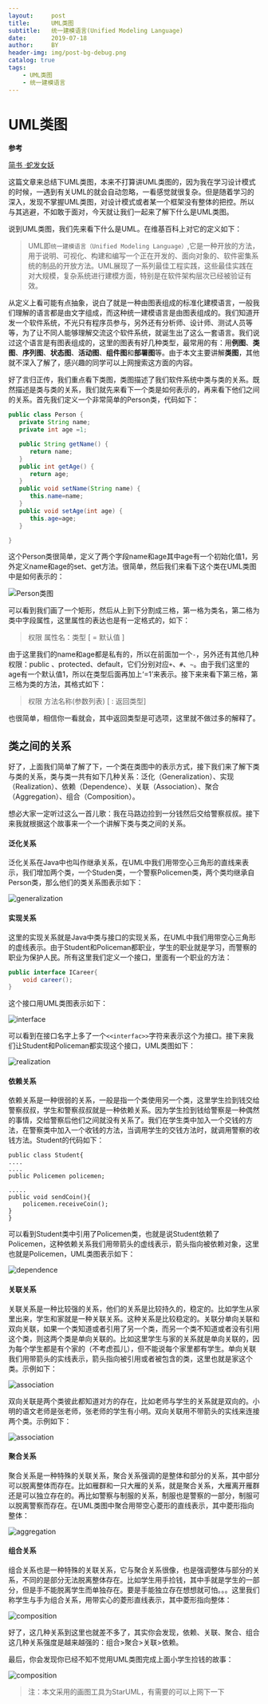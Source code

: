 ```yaml
---
layout:     post
title:      UML类图
subtitle:   统一建模语言(Unified Modeling Language)
date:       2019-07-18
author:     BY
header-img: img/post-bg-debug.png
catalog: true
tags:
    - UML类图
    - 统一建模语言
---
```


# UML类图

**参考**

[简书 ·蛇发女妖](https://www.jianshu.com/p/2828874af134)

这篇文章来总结下UML类图，本来不打算讲UML类图的，因为我在学习设计模式的时候，一遇到有关UML的就会自动忽略，一看感觉就很复杂。但是随着学习的深入，发现不掌握UML类图，对设计模式或者某一个框架没有整体的把控。所以与其逃避，不如敢于面对，今天就让我们一起来了解下什么是UML类图。

说到UML类图，我们先来看下什么是UML。在维基百科上对它的定义如下：

>UML即`统一建模语言（Unified Modeling Language）`,它是一种开放的方法，用于说明、可视化、构建和编写一个正在开发的、面向对象的、软件密集系统的制品的开放方法。UML展现了一系列最佳工程实践，这些最佳实践在对大规模，复杂系统进行建模方面，特别是在软件架构层次已经被验证有效。

从定义上看可能有点抽象，说白了就是一种由图表组成的标准化建模语言，一般我们理解的语言都是由文字组成，而这种统一建模语言是由图表组成的。我们知道开发一个软件系统，不光只有程序员参与，另外还有分析师、设计师、测试人员等等，为了让不同人能够理解交流这个软件系统，就诞生出了这么一套语言。我们说过这个语言是有图表组成的，这里的图表有好几种类型，最常用的有：用**例图**、**类图**、**序列图**、**状态图**、**活动图**、**组件图**和**部署图**等。由于本文主要讲解**类图**，其他就不深入了解了，感兴趣的同学可以上网搜索这方面的内容。

好了言归正传，我们重点看下类图，类图描述了我们软件系统中类与类的关系。既然描述是类与类的关系，我们就先来看下一个类是如何表示的，再来看下他们之间的关系。首先我们定义一个非常简单的Person类，代码如下：

```java
public class Person {
   private String name;
   private int age =1;

   public String getName() {
      return name;
   }
   public int getAge() {
      return age;
   }
   public void setName(String name) {
      this.name=name;
   }
   public void setAge(int age) {
      this.age=age;
   }

}
```

这个Person类很简单，定义了两个字段name和age其中age有一个初始化值1，另外定义name和age的set、get方法。很简单，然后我们来看下这个类在UML类图中是如何表示的：

![Person类图](http://lemonhh.com/img/2019-07-18/1.png)

可以看到我们画了一个矩形，然后从上到下分割成三格，第一格为类名，第二格为类中字段属性，这里属性的表达也是有一定格式的，如下：

> 权限  属性名：类型 [ = 默认值 ]

由于这里我们的name和age都是私有的，所以在前面加一个`-`，另外还有其他几种权限：public 、protected、default，它们分别对应`+`、`#`、`~`。由于我们这里的age有一个默认值1，所以在类型后面再加上‘=1’来表示。接下来来看下第三格，第三格为类的方法，其格式如下：


> 权限  方法名称(参数列表) [ : 返回类型]

也很简单，相信你一看就会，其中返回类型是可选项，这里就不做过多的解释了。

## 类之间的关系

好了，上面我们简单了解了下，一个类在类图中的表示方式，接下我们来了解下类与类的关系，类与类一共有如下几种关系：泛化（Generalization）、实现（Realization）、依赖（Dependence）、关联（Association）、聚合（Aggregation）、组合（Composition）。

想必大家一定听过这么一首儿歌：我在马路边捡到一分钱然后交给警察叔叔。接下来我就根据这个故事来一个一个讲解下类与类之间的关系。

#### 泛化关系

泛化关系在Java中也叫作继承关系，在UML中我们用带空心三角形的直线来表示，我们增加两个类，一个Studen类，一个警察Policemen类，两个类均继承自Person类，那么他们的类关系图表示如下：

![generalization](http://lemonhh.com/img/2019-07-18/2.png)

#### 实现关系

这里的实现关系就是Java中类与接口的实现关系，在UML中我们用带空心三角形的虚线表示。由于Student和Policeman都职业，学生的职业就是学习，而警察的职业为保护人民。所有这里我们定义一个接口，里面有一个职业的方法：

```java
public interface ICareer{
    void career();
}
```

这个接口用UML类图表示如下：

![interface](http://lemonhh.com/img/2019-07-18/3.png)

可以看到在接口名字上多了一个`<<interfac>>`字符来表示这个为接口。接下来我们让Student和Policeman都实现这个接口，UML类图如下：

![realization](http://lemonhh.com/img/2019-07-18/4.png)

#### 依赖关系

依赖关系是一种很弱的关系，一般是指一个类使用另一个类，这里学生捡到钱交给警察叔叔，学生和警察叔叔就是一种依赖关系。因为学生捡到钱给警察是一种偶然的事情，交给警察后他们之间就没有关系了。我们在学生类中加入一个交钱的方法，在警察类中加入一个收钱的方法，当调用学生的交钱方法时，就调用警察的收钱方法。Student的代码如下：

```
public class Student{
....
....
public Policemen policemen;

.....
public void sendCoin(){
    policemen.receiveCoin();
}
}
```

可以看到Student类中引用了Policemen类，也就是说Student依赖了Policemen，这种依赖关系我们用带箭头的虚线表示，箭头指向被依赖对象，这里也就是Policemen，UML类图表示如下：

![dependence](http://lemonhh.com/img/2019-07-18/5.png)

#### 关联关系

关联关系是一种比较强的关系，他们的关系是比较持久的，稳定的。比如学生从家里出来，学生和家就是一种关联关系。这种关系是比较稳定的。关联分单向关联和双向关联，如果一个类知道或者引用了另一个类，而另一个类不知道或者没有引用这个类，则这两个类是单向关联的。比如这里学生与家的关系就是单向关联的，因为每个学生都是有个家的（不考虑孤儿），但不能说每个家里都有学生。单向关联我们用带箭头的实线表示，箭头指向被引用或者被包含的类，这里也就是家这个类。示例如下：

![association](http://lemonhh.com/img/2019-07-18/6.png)

双向关联是两个类彼此都知道对方的存在，比如老师与学生的关系就是双向的。小明的语文老师是张老师，张老师的学生有小明。双向关联用不带箭头的实线来连接两个类。示例如下：

![association](http://lemonhh.com/img/2019-07-18/7.png)

#### 聚合关系

聚合关系是一种特殊的关联关系，聚合关系强调的是整体和部分的关系，其中部分可以脱离整体而存在。比如雁群和一只大雁的关系，就是聚合关系，大雁离开雁群还是可以独立存在的。再比如警察与制服的关系，制服也是警察的一部分，制服可以脱离警察而存在。在UML类图中聚合用带空心菱形的直线表示，其中菱形指向整体：

![aggregation](http://lemonhh.com/img/2019-07-18/8.png)

#### 组合关系

组合关系也是一种特殊的关联关系，它与聚合关系很像，也是强调整体与部分的关系，不同的是部分无法脱离整体存在。比如学生用手捡钱，其中手就是学生的一部分，但是手不能脱离学生而单独存在。要是手能独立存在想想就可怕。。。这里我们称学生与手为组合关系，用带实心的菱形直线表示，其中菱形指向整体：

![composition](http://lemonhh.com/img/2019-07-18/9.png)

好了，这几种关系到这里也就差不多了，其实你会发现，依赖、关联、聚合、组合这几种关系强度是越来越强的：组合>聚合>关联>依赖。

最后，你会发现你已经不知不觉用UML类图完成上面小学生捡钱的故事：

![composition](http://lemonhh.com/img/2019-07-18/10.png)

> 注：本文采用的画图工具为StarUML，有需要的可以上网下一下

